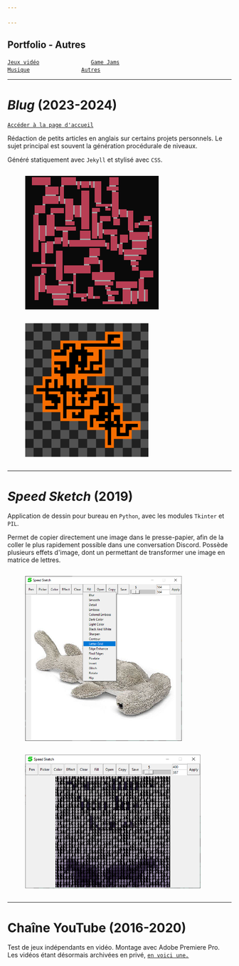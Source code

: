 ```yaml
---

---
```


## Portfolio - Autres

[`Jeux vidéo`](../_posts/2024-09-03-pf-jeux.html)        
[`Game Jams`](../_posts/2024-09-03-pf-jams.html)        
[`Musique`](../_posts/2024-09-03-pf-musique.html)        
[`Autres`](../_posts/2024-09-03-pf-autres.html)        

---

# *Blug* (2023-2024)

[`Accéder à la page d'accueil`](../index.html)

Rédaction de petits articles en anglais sur certains projets personnels. Le sujet principal est souvent la génération procédurale de niveaux.

Généré statiquement avec `Jekyll` et stylisé avec `CSS`.

<figure style="display: inline-block">
<img src="../assets/img/roome/8v.png" height=300px>
</figure>
<figure style="display: inline-block">
<img src="../assets/img/dungen/d12.png" height=300px>
</figure>

---

# *Speed Sketch* (2019)

Application de dessin pour bureau en `Python`, avec les modules `Tkinter` et `PIL`.

Permet de copier directement une image dans le presse-papier, afin de la coller le plus rapidement possible dans une conversation Discord. Possède plusieurs effets d'image, dont un permettant de transformer une image en matrice de lettres.

<figure style="display: inline-block">
<img src="../assets/img/pf/ss_1.PNG" height=370px>
</figure>
<figure style="display: inline-block">
<img src="../assets/img/pf/ss_2.PNG" height=300px>
</figure>

---

# Chaîne YouTube (2016-2020)

Test de jeux indépendants en vidéo. Montage avec Adobe Premiere Pro. Les vidéos étant désormais archivées en privé, [`en voici une.`](https://youtu.be/aBg-qeTYAok?si=l7A9hZba2_smUpkC)
